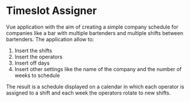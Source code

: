 # Timeslot Assigner

Vue application with the aim of creating a simple company schedule for companies like a bar with multiple bartenders and multiple shifts between bartenders. The application allow to:

1. Insert the shifts
2. Insert the operators
3. Insert off days
4. Insert other settings like the name of the company and the number of weeks to schedule

The result is a schedule displayed on a calendar in which each operator is assigned to a shift and each week the operators rotate to new shifts.
